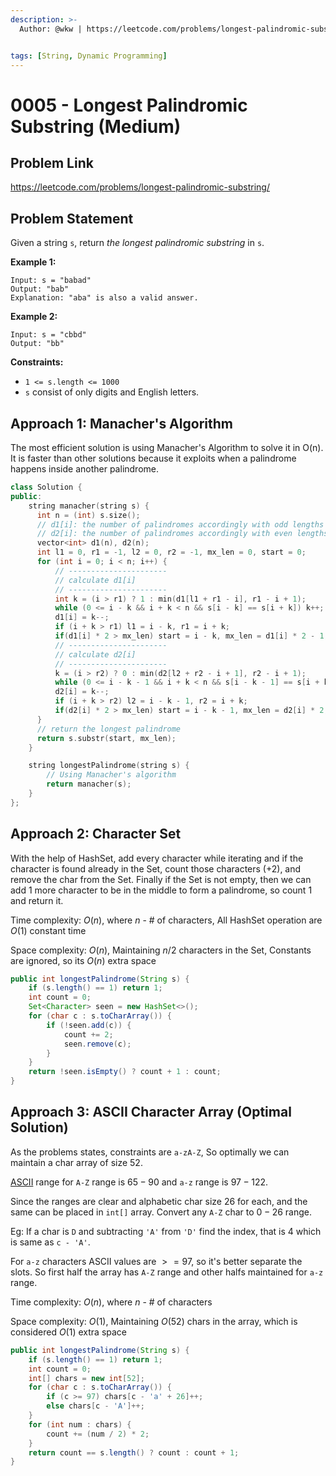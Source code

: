 ```yaml
---
description: >-
  Author: @wkw | https://leetcode.com/problems/longest-palindromic-substring/


tags: [String, Dynamic Programming]
---
```


# 0005 - Longest Palindromic Substring (Medium)

## Problem Link

https://leetcode.com/problems/longest-palindromic-substring/

## Problem Statement

Given a string `s`, return _the longest palindromic substring_ in `s`.

**Example 1:**

```
Input: s = "babad"
Output: "bab"
Explanation: "aba" is also a valid answer.
```

**Example 2:**

```
Input: s = "cbbd"
Output: "bb"
```

**Constraints:**

- `1 <= s.length <= 1000`
- `s` consist of only digits and English letters.

## Approach 1: Manacher's Algorithm

The most efficient solution is using Manacher's Algorithm to solve it in O(n). It is faster than other solutions because it exploits when a palindrome happens inside another palindrome.

<Tabs>
<TabItem value="cpp" label="C++">
<SolutionAuthor name="@wkw"/>

```cpp
class Solution {
public:
    string manacher(string s) {
      int n = (int) s.size();
      // d1[i]: the number of palindromes accordingly with odd lengths with centers in the position i.
      // d2[i]: the number of palindromes accordingly with even lengths with centers in the position i.
      vector<int> d1(n), d2(n);
      int l1 = 0, r1 = -1, l2 = 0, r2 = -1, mx_len = 0, start = 0;
      for (int i = 0; i < n; i++) {
          // ----------------------
          // calculate d1[i]
          // ----------------------
          int k = (i > r1) ? 1 : min(d1[l1 + r1 - i], r1 - i + 1);
          while (0 <= i - k && i + k < n && s[i - k] == s[i + k]) k++;
          d1[i] = k--;
          if (i + k > r1) l1 = i - k, r1 = i + k;
          if(d1[i] * 2 > mx_len) start = i - k, mx_len = d1[i] * 2 - 1;
          // ----------------------
          // calculate d2[i]
          // ----------------------
          k = (i > r2) ? 0 : min(d2[l2 + r2 - i + 1], r2 - i + 1);
          while (0 <= i - k - 1 && i + k < n && s[i - k - 1] == s[i + k]) k++;
          d2[i] = k--;
          if (i + k > r2) l2 = i - k - 1, r2 = i + k;
          if(d2[i] * 2 > mx_len) start = i - k - 1, mx_len = d2[i] * 2;
      }
      // return the longest palindrome
      return s.substr(start, mx_len);
    }

    string longestPalindrome(string s) {
        // Using Manacher's algorithm
        return manacher(s);
    }
};
```

</TabItem>
</Tabs>

## Approach 2: Character Set

With the help of HashSet, add every character while iterating and if the character is found already in the Set, count those characters (+2), and remove the char from the Set. Finally if the Set is not empty, then we can add 1 more character to be in the middle to form a palindrome, so count 1 and return it.

Time complexity: $O(n)$, where $n$ - # of characters, All HashSet operation are $O(1)$ constant time

Space complexity: $O(n)$, Maintaining $n/2$ characters in the Set, Constants are ignored, so its $O(n)$ extra space

<Tabs>
<TabItem value="java" label="Java">
<SolutionAuthor name="@vigneshshiv"/>

```java
public int longestPalindrome(String s) {
    if (s.length() == 1) return 1;
    int count = 0;
    Set<Character> seen = new HashSet<>();
    for (char c : s.toCharArray()) {
        if (!seen.add(c)) {
            count += 2;
            seen.remove(c);
        }
    }
    return !seen.isEmpty() ? count + 1 : count;
}
```

</TabItem>
</Tabs>

## Approach 3: ASCII Character Array (Optimal Solution)

As the problems states, constraints are `a-zA-Z`, So optimally we can maintain a char array of size $52$.

[ASCII](https://bluesock.org/~willg/dev/ascii.html) range for `A-Z` range is $65 - 90$ and `a-z` range is $97 - 122$.

Since the ranges are clear and alphabetic char size 26 for each, and the same can be placed in `int[]` array. Convert any `A-Z` char to $0-26$ range.

Eg: If a char is `D` and subtracting `'A'` from `'D'` find the index, that is $4$ which is same as `c - 'A'`.

For `a-z` characters ASCII values are $>= 97$, so it's better separate the slots. So first half the array has `A-Z` range and other halfs maintained for `a-z` range.

Time complexity: $O(n)$, where $n$ - # of characters

Space complexity: $O(1)$, Maintaining $O(52)$ chars in the array, which is considered $O(1)$ extra space

<Tabs>
<TabItem value="java" label="Java">
<SolutionAuthor name="@vigneshshiv"/>

```java
public int longestPalindrome(String s) {
    if (s.length() == 1) return 1;
    int count = 0;
    int[] chars = new int[52];
    for (char c : s.toCharArray()) {
        if (c >= 97) chars[c - 'a' + 26]++;
        else chars[c - 'A']++;
    }
    for (int num : chars) {
        count += (num / 2) * 2;
    }
    return count == s.length() ? count : count + 1;
}
```

</TabItem>
</Tabs>
